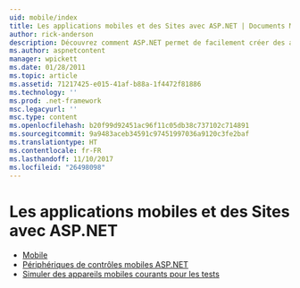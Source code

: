 ```yaml
---
uid: mobile/index
title: Les applications mobiles et des Sites avec ASP.NET | Documents Microsoft
author: rick-anderson
description: Découvrez comment ASP.NET permet de facilement créer des applications Web mobiles
ms.author: aspnetcontent
manager: wpickett
ms.date: 01/28/2011
ms.topic: article
ms.assetid: 71217425-e015-41af-b88a-1f4472f81886
ms.technology: ''
ms.prod: .net-framework
msc.legacyurl: ''
msc.type: content
ms.openlocfilehash: b20f99d92451ac96f11c05db38c737102c714891
ms.sourcegitcommit: 9a9483aceb34591c97451997036a9120c3fe2baf
ms.translationtype: HT
ms.contentlocale: fr-FR
ms.lasthandoff: 11/10/2017
ms.locfileid: "26498098"
---
```

<a name="mobile-apps--sites-with-aspnet"></a>Les applications mobiles et des Sites avec ASP.NET
====================
- [Mobile](overview.md)
- [Périphériques de contrôles mobiles ASP.NET](tested-devices.md)
- [Simuler des appareils mobiles courants pour les tests](device-simulators.md)
